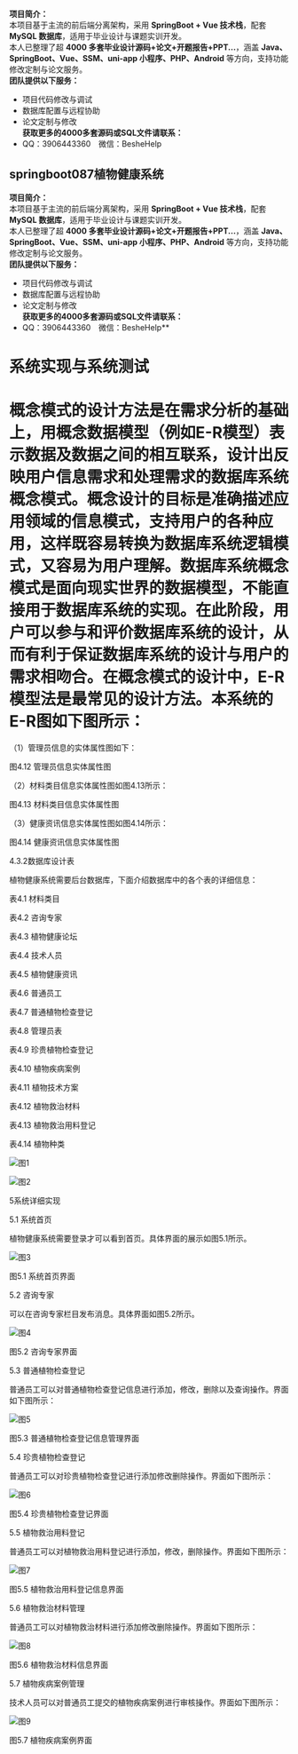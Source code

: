 **项目简介：**  
本项目基于主流的前后端分离架构，采用 **SpringBoot + Vue 技术栈**，配套 **MySQL 数据库**，适用于毕业设计与课题实训开发。  
本人已整理了超 **4000 多套毕业设计源码+论文+开题报告+PPT...**，涵盖 **Java、SpringBoot、Vue、SSM、uni-app 小程序、PHP、Android** 等方向，支持功能修改定制与论文服务。  
**团队提供以下服务：**  
- 项目代码修改与调试  
- 数据库配置与远程协助  
- 论文定制与修改  
**获取更多的4000多套源码或SQL文件请联系：**  
- QQ：3906443360 微信：BesheHelp


## springboot087植物健康系统

**项目简介：**  
本项目基于主流的前后端分离架构，采用 **SpringBoot + Vue 技术栈**，配套 **MySQL 数据库**，适用于毕业设计与课题实训开发。  
本人已整理了超 **4000 多套毕业设计源码+论文+开题报告+PPT...**，涵盖 **Java、SpringBoot、Vue、SSM、uni-app 小程序、PHP、Android** 等方向，支持功能修改定制与论文服务。  
**团队提供以下服务：**  
- 项目代码修改与调试  
- 数据库配置与远程协助  
- 论文定制与修改  
**获取更多的4000多套源码或SQL文件请联系：**  
- QQ：3906443360 微信：BesheHelp**


# 系统实现与系统测试

# 概念模式的设计方法是在需求分析的基础上，用概念数据模型（例如E-R模型）表示数据及数据之间的相互联系，设计出反映用户信息需求和处理需求的数据库系统概念模式。概念设计的目标是准确描述应用领域的信息模式，支持用户的各种应用，这样既容易转换为数据库系统逻辑模式，又容易为用户理解。数据库系统概念模式是面向现实世界的数据模型，不能直接用于数据库系统的实现。在此阶段，用户可以参与和评价数据库系统的设计，从而有利于保证数据库系统的设计与用户的需求相吻合。在概念模式的设计中，E-R模型法是最常见的设计方法。本系统的E-R图如下图所示：

（1）管理员信息的实体属性图如下：

图4.12  管理员信息实体属性图

（2）材料类目信息实体属性图如图4.13所示：

图4.13  材料类目信息实体属性图

（3）健康资讯信息实体属性图如图4.14所示：

图4.14 健康资讯信息实体属性图

4.3.2数据库设计表

植物健康系统需要后台数据库，下面介绍数据库中的各个表的详细信息：

表4.1 材料类目

表4.2 咨询专家

表4.3 植物健康论坛

表4.4 技术人员

表4.5 植物健康资讯

表4.6 普通员工

表4.7 普通植物检查登记

表4.8 管理员表

表4.9 珍贵植物检查登记

表4.10 植物疾病案例

表4.11 植物技术方案

表4.12 植物救治材料

表4.13 植物救治用料登记

表4.14 植物种类

![图1](images/image_0.gif)

![图2](images/image_1.gif)

5系统详细实现

5.1 系统首页

植物健康系统需要登录才可以看到首页。具体界面的展示如图5.1所示。

![图3](images/image_2.png)

图5.1 系统首页界面

5.2 咨询专家

可以在咨询专家栏目发布消息。具体界面如图5.2所示。

![图4](images/image_3.png)

图5.2 咨询专家界面

5.3 普通植物检查登记

普通员工可以对普通植物检查登记信息进行添加，修改，删除以及查询操作。界面如下图所示：

![图5](images/image_4.png)

图5.3 普通植物检查登记信息管理界面

5.4 珍贵植物检查登记

普通员工可以对珍贵植物检查登记进行添加修改删除操作。界面如下图所示：

![图6](images/image_5.png)

图5.4 珍贵植物检查登记界面

5.5 植物救治用料登记

普通员工可以对植物救治用料登记进行添加，修改，删除操作。界面如下图所示：

![图7](images/image_6.png)

图5.5 植物救治用料登记信息界面

5.6 植物救治材料管理

普通员工可以对植物救治材料进行添加修改删除操作。界面如下图所示：

![图8](images/image_7.png)

图5.6 植物救治材料信息界面

5.7 植物疾病案例管理

技术人员可以对普通员工提交的植物疾病案例进行审核操作。界面如下图所示：

![图9](images/image_8.png)

图5.7 植物疾病案例界面

